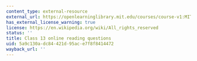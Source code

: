 ```yaml
---
content_type: external-resource
external_url: https://openlearninglibrary.mit.edu/courses/course-v1:MITx+18.05r_10+2022_Summer/courseware/week8/class13/3?activate_block_id=block-v1%3AMITx%2B18.05r_10%2B2022_Summer%2Btype%40vertical%2Bblock%40class13-rq1-vertical
has_external_license_warning: true
license: https://en.wikipedia.org/wiki/All_rights_reserved
status: ''
title: Class 13 online reading questions
uid: 5a9c130a-dc84-421d-95ac-e7f8f8414472
wayback_url: ''
---
```


